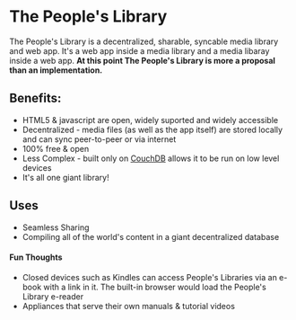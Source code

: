 # The People's Library

The People's Library is a decentralized, sharable, syncable media library and web app. 
It's a web app inside a media library and a media libaray inside a web app.
**__At this point The People's Library is more a proposal than an implementation.__**

## Benefits:

* HTML5 & javascript are open, widely suported and widely accessible
* Decentralized - media files (as well as the app itself) are stored locally and can sync peer-to-peer or via internet
* 100% free & open
* Less Complex - built only on [CouchDB](http://couchdb.apache.org/) allows it to be run on low level devices
* It's all one giant library! 

## Uses

* Seamless Sharing
* Compiling all of the world's content in a giant decentralized database

#### Fun Thoughts

* Closed devices such as Kindles can access People's Libraries via an e-book with a link in it. The built-in browser would load the People's Library e-reader
* Appliances that serve their own manuals & tutorial videos

